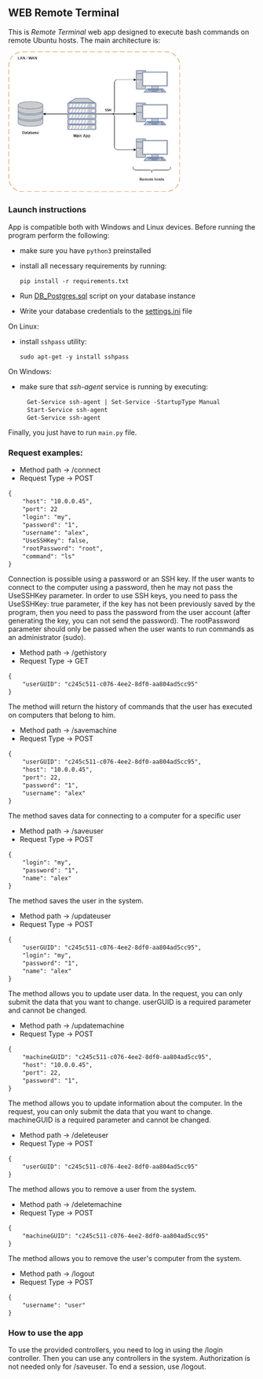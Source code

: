 ## WEB Remote Terminal

This is *Remote Terminal* web app designed to execute bash commands on remote Ubuntu hosts. The main architecture is:

<img src="arch.jpg" width="350" />

### Launch instructions

App is compatible both with Windows and Linux devices. Before running the program perform the following:

- make sure you have `python3` preinstalled

- install all necessary requirements by running:

    ```
    pip install -r requirements.txt
    ```

- Run <a href="Files/DB_Postgres.sql">DB_Postgres.sql</a> script on your database instance

- Write your database credentials to the <a href="Files/settings.ini">settings.ini</a> file 

On Linux:

- install `sshpass` utility:

  ```
  sudo apt-get -y install sshpass
  ```

On Windows:

- make sure that *ssh-agent* service is running by executing:
  
  ```
    Get-Service ssh-agent | Set-Service -StartupType Manual
    Start-Service ssh-agent
    Get-Service ssh-agent
  ```
  
Finally, you just have to run `main.py` file.
### Request examples:
- Method path -> /connect
- Request Type -> POST
```
{
    "host": "10.0.0.45",
    "port": 22
    "login": "my",
    "password": "1",
    "username": "alex",
    "UseSSHKey": false,
    "rootPassword": "root",
    "command": "ls"
}
```
Connection is possible using a password or an SSH key. If the user wants to connect to the computer using a password, 
then he may not pass the UseSSHKey parameter. In order to use SSH keys, you need to pass the UseSSHKey: true parameter, 
if the key has not been previously saved by the program, then you need to pass the password from the user account (after
generating the key, you can not send the password). The rootPassword parameter should only be passed when the user wants
to run commands as an administrator (sudo).
- Method path -> /gethistory
- Request Type -> GET
```
{
    "userGUID": "c245c511-c076-4ee2-8df0-aa804ad5cc95"
}
```
The method will return the history of commands that the user has executed on computers that belong to him.
- Method path -> /savemachine
- Request Type -> POST
```
{
    "userGUID": "c245c511-c076-4ee2-8df0-aa804ad5cc95",
    "host": "10.0.0.45",
    "port": 22,
    "password": "1",
    "username": "alex"
}
```
The method saves data for connecting to a computer for a specific user
- Method path -> /saveuser
- Request Type -> POST
```
{
    "login": "my",
    "password": "1",
    "name": "alex"
}
```
The method saves the user in the system.
- Method path -> /updateuser
- Request Type -> POST
```
{
    "userGUID": "c245c511-c076-4ee2-8df0-aa804ad5cc95",
    "login": "my",
    "password": "1",
    "name": "alex"
}
```
The method allows you to update user data. In the request, you can only submit the data that you want to change. 
userGUID is a required parameter and cannot be changed.
- Method path -> /updatemachine
- Request Type -> POST
```
{
    "machineGUID": "c245c511-c076-4ee2-8df0-aa804ad5cc95",
    "host": "10.0.0.45",
    "port": 22,
    "password": "1",
}
```
The method allows you to update information about the computer. In the request, you can only submit the data that you 
want to change. machineGUID is a required parameter and cannot be changed.
- Method path -> /deleteuser
- Request Type -> POST
```
{
    "userGUID": "c245c511-c076-4ee2-8df0-aa804ad5cc95"
}
```
The method allows you to remove a user from the system.
- Method path -> /deletemachine
- Request Type -> POST
```
{
    "machineGUID": "c245c511-c076-4ee2-8df0-aa804ad5cc95"
}
```

The method allows you to remove the user's computer from the system.
- Method path -> /logout
- Request Type -> POST
```
{
    "username": "user"
}
```
### How to use the app
To use the provided controllers, you need to log in using the /login controller. Then you can use any controllers in the
system. Authorization is not needed only for /saveuser. To end a session, use /logout.